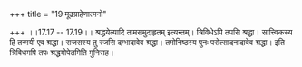 +++
title = "19 मूढग्राहेणात्मनो"

+++
।।17.17 -- 17.19।। श्रद्धयेत्यादि तामसमुदाहृतम् इत्यन्तम्। त्रिविधेऽपि तपसि श्रद्धा। सात्त्विकस्य हि तन्मयी एव श्रद्धा। राजसस्य तु रजसि दम्भादावेव श्रद्धा। तमोनिष्ठस्य पुनः परोत्सादनादावेव श्रद्धा। इति त्रिविधमपि तपः श्रद्धयोपेतमिति मुनिराह।
